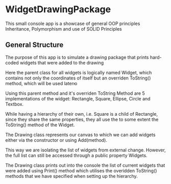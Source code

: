# WidgetDrawingPackage
This small console app is a showcase of general OOP principles Inheritance, Polymorphism and use of SOLID Principles

## General Structure

The purpose of this app is to simulate a drawing package that prints hard-coded widgets that were added to the drawing

Here the parent class for all widgets is logically named Widget, which contains not only the coordinates of itself 
but an overriden ToString() method, which will be used laterю

Using this parent method and it's overriden ToString Method are 5 implementations of the widget: Rectangle, Square, Ellipse, Circle and Textbox.

While having a hierarchy of their own, i.e. Square is a child of Rectangle, since they share the same properties, they all use the to some extent
the ToString() method of the Widget.

The Drawing class represents our canvas to which we can add widgets either via the constructor or using Add(method).

This way we are isolating the list of widgets from external change. However, the full list can still be accessed through a public property Widgets.

The Drawing class prints out into the console the list of current widgets that were added using Print() method which utilises the overidden ToString() methods
that we have specified when setting up the hierarchy.
